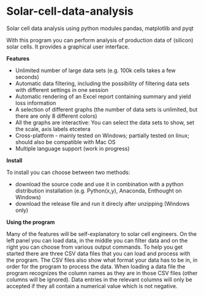 Solar-cell-data-analysis
========================

Solar cell data analysis using python modules pandas, matplotlib and pyqt

With this program you can perform analysis of production data of (silicon) solar cells. It provides a graphical user interface.

<b>Features</b>

- Unlimited number of large data sets (e.g. 100k cells takes a few seconds)
- Automatic data filtering, including the possibility of filtering data sets with different settings in one session
- Automatic rendering of an Excel report containing summary and yield loss information
- A selection of different graphs (the number of data sets is unlimited, but there are only 8 different colors)
- All the graphs are interactive: You can select the data sets to show, set the scale, axis labels etcetera
- Cross-platform - mainly tested on Windows; partially tested on linux; should also be compatible with Mac OS
- Multiple language support (work in progress)

<b>Install</b>

To install you can choose between two methods:
- download the source code and use it in combination with a python distribution installation (e.g. Python(x,y), Anaconda, Enthought on Windows)
- download the release file and run it direcly after unzipping (Windows only)

<b>Using the program</b>

Many of the features will be self-explanatory to solar cell engineers. On the left panel you can load data, in the middle you can filter data and on the right you can choose from various output commands. To help you get started there are three CSV data files that you can load and process with the program. The CSV files also show what format your data has to be in, in order for the program to process the data. When loading a data file the program recognizes the column names as they are in those CSV files (other columns will be ignored). Data entries in the relevant columns will only be accepted if they all contain a numerical value which is not negative.
